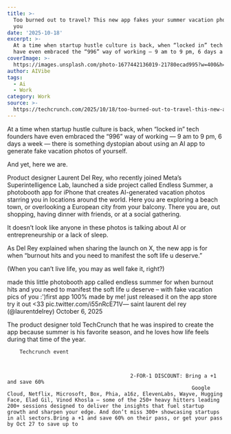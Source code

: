 ```yaml
---
title: >-
  Too burned out to travel? This new app fakes your summer vacation photos for
  you
date: '2025-10-18'
excerpt: >-
  At a time when startup hustle culture is back, when “locked in” tech founders
  have even embraced the “996” way of working — 9 am to 9 pm, 6 days a wee...
coverImage: >-
  https://images.unsplash.com/photo-1677442136019-21780ecad995?w=400&h=200&fit=crop&auto=format
author: AIVibe
tags:
  - Ai
  - Work
category: Work
source: >-
  https://techcrunch.com/2025/10/18/too-burned-out-to-travel-this-new-app-fakes-your-summer-vacation-photos-for-you/
---
```

At a time when startup hustle culture is back, when “locked in” tech founders have even embraced the “996” way of working — 9 am to 9 pm, 6 days a week — there is something dystopian about using an AI app to generate fake vacation photos of yourself.

And yet, here we are. 


	
	




	
	



Product designer Laurent Del Rey, who recently joined Meta’s Superintelligence Lab, launched a side project called Endless Summer, a photobooth app for iPhone that creates AI-generated vacation photos starring you in locations around the world. Here you are exploring a beach town, or overlooking a European city from your balcony. There you are, out shopping, having dinner with friends, or at a social gathering.

It doesn’t look like anyone in these photos is talking about AI or entrepreneurship or a lack of sleep.

As Del Rey explained when sharing the launch on X, the new app is for when “burnout hits and you need to manifest the soft life u deserve.”

(When you can’t live life, you may as well fake it, right?)


made this little photobooth app called endless summer for when burnout hits and you need to manifest the soft life u deserve – with fake vacation pics of you :')first app 100% made by me! just released it on the app store try it out <33 pic.twitter.com/i55nRcE71V— saint laurent del rey (@laurentdelrey) October 6, 2025


The product designer told TechCrunch that he was inspired to create the app because summer is his favorite season, and he loves how life feels during that time of the year.

	
		
					
		Techcrunch event
		
			
				
											2-FOR-1 DISCOUNT: Bring a +1 and save 60%
																Google Cloud, Netflix, Microsoft, Box, Phia, a16z, ElevenLabs, Wayve, Hugging Face, Elad Gil, Vinod Khosla — some of the 250+ heavy hitters leading 200+ sessions designed to deliver the insights that fuel startup growth and sharpen your edge. And don’t miss 300+ showcasing startups in all sectors.Bring a +1 and save 60% on their pass, or get your pass by Oct 27 to save up to
